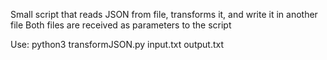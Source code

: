 Small script that reads JSON from file, transforms it, and write it in another file
Both files are received as parameters to the script

Use:
python3 transformJSON.py input.txt output.txt
